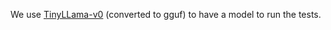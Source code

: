 
We use [TinyLLama-v0](https://huggingface.co/Maykeye/TinyLLama-v0) (converted to gguf) to have a model to run the tests.

